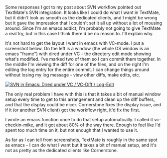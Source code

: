 <!--
.. title: SVN in emacs vs. TextMate
.. date: 2009/07/15 07:17
.. slug: svn-in-emacs-vs-textmate
.. link:
.. description:
.. tags: 
-->


Some responses I got to my post about SVN workflow pointed out TextMate's SVN integration. It looks like I could do what I want in TextMate, but it didn't look as smooth as the dedicated clients, and I might be wrong but it gave the impression that I couldn't set it all up without a lot of mousing around. Since I'm an emacs addict, I'm probably not going to give TextMate a real try, but in this case I think there'd be no reason to. I'll explain why.

It's not hard to get the layout I want in emacs with VC-mode. I put a screenshot below. On the left is a window (the whole OS window is an emacs "frame") with dired under VC - the directory edit mode showing what's modified. I've marked two of them so I can commit them together. In the middle I'm viewing the diff for one of the files, and on the right I'm editing the log entry for the entire commit. I can change things around without losing my log message - view other diffs, make edits, etc.

[![SVN in Emacs: Dired under VC / VC-Diff / Log-Edit](http://michael-mccracken.net/wp2/wp-content/uploads/2009/07/emacs-snap-1024x511.png)](http://michael-mccracken.net/wp2/wp-content/uploads/2009/07/emacs-snap.png)

The only real problem I have with this is that it takes a bit of manual window setup every time to get to this arrangement and clean up the diff buffers, and that the display could be nicer. Cornerstone fixes the display issue, and if it (or another SVN client) got the workflow right, it'd fix the first.

I wrote an emacs function once to do that setup automatically. I called it vc-checkin-mike, and it got about 80% of the way there. Enough to feel like I'd spent too much time on it, but not enough that I wanted to use it.

As far as I can tell from screenshots, TextMate is roughly in the same spot as emacs - I can do what I want but it takes a bit of manual setup, and it's not as pretty as the dedicated clients like Cornerstone.

